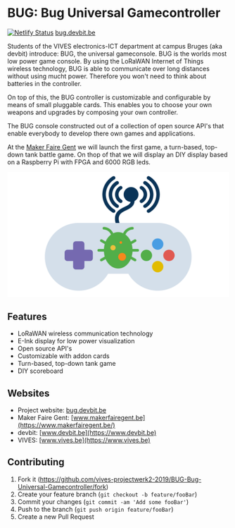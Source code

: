 # BUG: Bug Universal Gamecontroller

[![Netlify Status](https://api.netlify.com/api/v1/badges/ff94f3f4-663f-4209-9f3d-eb8936cb00ef/deploy-status)](https://app.netlify.com/sites/bug-universal-gamecontroller/deploys) 
[bug.devbit.be](https://bug.devbit.be)

Students of the VIVES electronics-ICT department at campus Bruges (aka devbit) introduce: BUG, the universal gameconsole. BUG is the worlds most low power game console. By using the LoRaWAN Internet of Things wireless technology, BUG is able to communicate over long distances without using mucht power. Therefore you won't need to think about batteries in the controller. 

On top of this, the BUG controller is customizable and configurable by means of small pluggable cards. This enables you to choose your own weapons and upgrades by composing your own controller. 

The BUG console constructed out of a collection of open source API's that enable everybody to develop there own games and applications. 

At the [Maker Faire Gent](https://www.makerfairegent.be/) we will launch the first game, a turn-based, top-down tank battle game. On thop of that we will display an DIY display based on a Raspberry Pi with FPGA and 6000 RGB leds.

![Bug Logo](img/bug-logo.png)

## Features

* LoRaWAN wireless communication technology
* E-Ink display for low power visualization
* Open source API's
* Customizable with addon cards
* Turn-based, top-down tank game
* DIY scoreboard

## Websites

* Project website: [bug.devbit.be](https://bug.devbit.be)
* Maker Faire Gent: [www.makerfairegent.be](https://www.makerfairegent.be/)
* devbit: [www.devbit.be](https://www.devbit.be)
* VIVES: [www.vives.be](https://www.vives.be)

## Contributing

1. Fork it (<https://github.com/vives-projectwerk2-2019/BUG-Bug-Universal-Gamecontroller/fork>)
2. Create your feature branch (`git checkout -b feature/fooBar`)
3. Commit your changes (`git commit -am 'Add some fooBar'`)
4. Push to the branch (`git push origin feature/fooBar`)
5. Create a new Pull Request


